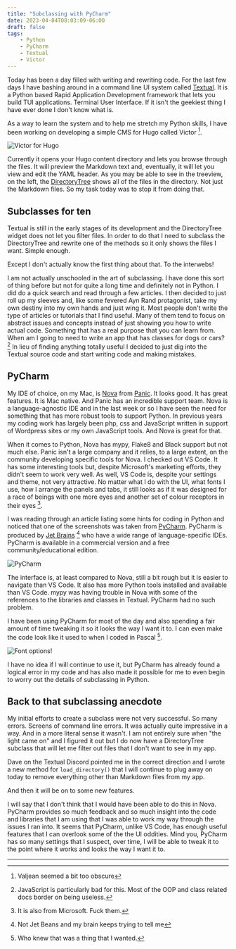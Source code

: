 ```yaml
---
title: "Subclassing with PyCharm"
date: 2023-04-04T08:03:09-06:00
draft: false
tags:
    - Python
    - PyCharm
    - Textual
    - Victor
---
```


Today has been a day filled with writing and rewriting code. For the last few days I have bashing around in a command line UI system called [Textual](https://github.com/textualize/textual/). It is a Python based Rapid Application Development framework that lets you build TUI applications. Terminal User Interface. If it isn't the geekiest thing I have ever done I don't know what is.

As a way to learn the system and to help me stretch my Python skills, I have been working on developing a simple CMS for Hugo called Victor [^1]. 

![Victor for Hugo](/images/victor.jpg)

Currently it opens your Hugo content directory and lets you browse through the files. It will preview the Markdown text and, eventually, it will let you view and edit the YAML header. As you may be able to see in the treeview, on the left, the [DirectoryTree](https://textual.textualize.io/widgets/directory_tree/) shows all of the files in the directory. Not just the Markdown files. So my task today was to stop it from doing that. 

## Subclasses for ten 

Textual is still in the early stages of its development and the DirectoryTree widget does not let you filter files. In order to do that I need to subclass the DirectoryTree and rewrite one of the methods so it only shows the files I want. Simple enough.

Except I don't actually know the first thing about that. To the interwebs!

I am not actually unschooled in the art of subclassing. I have done this sort of thing before but not for quite a long time and definitely not in Python. I did do a quick search and read through a few articles. I then decided to just roll up my sleeves and, like some fevered Ayn Rand protagonist, take my own destiny into my own hands and just wing it. Most people don't write the type of articles or tutorials that I find useful. Many of them tend to focus on abstract issues and concepts instead of just showing you how to write actual code. Something that has a real purpose that you can learn from. When am I going to need to write an app that has classes for dogs or cars? [^4] In lieu of finding anything totally useful I decided to just dig into the Textual source code and start writing code and making mistakes.

## PyCharm

My IDE of choice, on my Mac, is [Nova](https://nova.app/) from [Panic](https://panic.com/). It looks good. It has great features. It is Mac native. And Panic has an incredible support team. Nova is a language-agnostic IDE and in the last week or so I have seen the need for something that has more robust tools to support Python. In previous years my coding work has largely been php, css and JavaScript written in support of Wordpress sites or my own JavaScript tools. And Nova is great for that. 

When it comes to Python, Nova has mypy, Flake8 and Black support but not much else. Panic isn't a large company and it relies, to a large extent, on the community developing specific tools for Nova. I checked out VS Code. It has some interesting tools but, despite Microsoft's marketing efforts, they didn't seem to work very well. As well, VS Code is, despite your settings and theme, not very attractive. No matter what I do with the UI, what fonts I use, how I arrange the panels and tabs, it still looks as if it was designed for a race of beings with one more eyes and another set of colour receptors in their eyes [^2].

I was reading through an article listing some hints for coding in Python and noticed that one of the screenshots was taken from [PyCharm](https://www.jetbrains.com/pycharm/). PyCharm is produced by [Jet Brains](https://www.jetbrains.com/) [^3] who have a wide range of language-specific IDEs. PyCharm is available in a commercial version and a free community/educational edition. 

![PyCharm](/images/PyCharm.jpg)

The interface is, at least compared to Nova, still a bit rough but it is easier to navigate than VS Code. It also has more Python tools installed and available than VS Code. mypy was having trouble in Nova with some of the references to the libraries and classes in Textual. PyCharm had no such problem.

I have been using PyCharm for most of the day and also spending a fair amount of time tweaking it so it looks the way I want it to. I can even make the code look like it used to when I coded in Pascal [^5]. 

![Font options!](/images/fontchoice.jpg)

I have no idea if I will continue to use it, but PyCharm has already found a logical error in my code and has also made it possible for me to even begin to worry out the details of subclassing in Python.

## Back to that subclassing anecdote

My initial efforts to create a subclass were not very successful. So many errors. Screens of command line errors. It was actually quite impressive in a way. And in a more literal sense it wasn't. I am not entirely sure when "the light came on" and I figured it out but I do now have a DirectoryTree subclass that will let me filter out files that I don't want to see in my app. 

Dave on the Textual Discord pointed me in the correct direction and I wrote a new method for `load_directory()` that I will continue to plug away on today to remove everything other than Markdown files from my app. 

And then it will be on to some new features. 

I will say that I don't think that I would have been able to do this in Nova. PyCharm provides so much feedback and so much insight into the code and libraries that I am using that I was able to work my way through the issues I ran into. It seems that PyCharm, unlike VS Code, has enough useful features that I can overlook some of the the UI oddities. Mind you, PyCharm has so many settings that I suspect, over time, I will be able to tweak it to the point where it works and looks the way I want it to. 

---

[^1]: Valjean seemed a bit too obscure
[^2]: It is also from Microsoft. Fuck them.
[^3]: Not Jet Beans and my brain keeps trying to tell me
[^4]: JavaScript is particularly bad for this. Most of the OOP and class related docs border on being useless.
[^5]: Who knew that was a thing that I wanted.